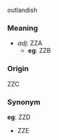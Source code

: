 outlandish
### Meaning
+ _adj_: ZZA
    + __eg__: ZZB

### Origin

ZZC

### Synonym

__eg__: ZZD

+ ZZE


